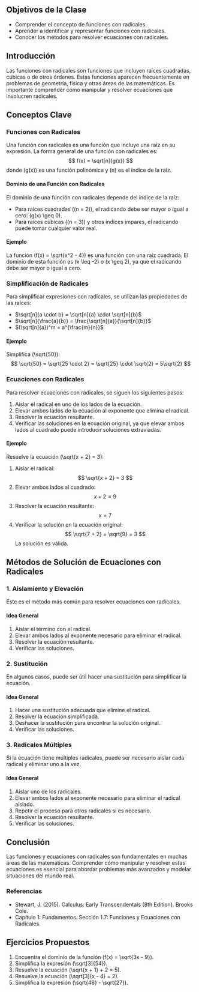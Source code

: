 ## Objetivos de la Clase
- Comprender el concepto de funciones con radicales.
- Aprender a identificar y representar funciones con radicales.
- Conocer los métodos para resolver ecuaciones con radicales.

## Introducción
Las funciones con radicales son funciones que incluyen raíces cuadradas, cúbicas o de otros órdenes. Estas funciones aparecen frecuentemente en problemas de geometría, física y otras áreas de las matemáticas. Es importante comprender cómo manipular y resolver ecuaciones que involucren radicales.

## Conceptos Clave

### Funciones con Radicales
Una función con radicales es una función que incluye una raíz en su expresión. La forma general de una función con radicales es:
$$
f(x) = \sqrt[n]{g(x)}
$$
donde \(g(x)\) es una función polinómica y \(n\) es el índice de la raíz.

#### Dominio de una Función con Radicales
El dominio de una función con radicales depende del índice de la raíz:
- Para raíces cuadradas (\(n = 2\)), el radicando debe ser mayor o igual a cero: \(g(x) \geq 0\).
- Para raíces cúbicas (\(n = 3\)) y otros índices impares, el radicando puede tomar cualquier valor real.

#### Ejemplo
La función \(f(x) = \sqrt{x^2 - 4}\) es una función con una raíz cuadrada. El dominio de esta función es \(x \leq -2\) o \(x \geq 2\), ya que el radicando debe ser mayor o igual a cero.

### Simplificación de Radicales
Para simplificar expresiones con radicales, se utilizan las propiedades de las raíces:
- $\sqrt[n]{a \cdot b} = \sqrt[n]{a} \cdot \sqrt[n]{b}$
- $\sqrt[n]{\frac{a}{b}} = \frac{\sqrt[n]{a}}{\sqrt[n]{b}}$
- $(\sqrt[n]{a})^m = a^{\frac{m}{n}}$

#### Ejemplo
Simplifica \(\sqrt{50}\):
$$
\sqrt{50} = \sqrt{25 \cdot 2} = \sqrt{25} \cdot \sqrt{2} = 5\sqrt{2}
$$

### Ecuaciones con Radicales
Para resolver ecuaciones con radicales, se siguen los siguientes pasos:

1. Aislar el radical en uno de los lados de la ecuación.
2. Elevar ambos lados de la ecuación al exponente que elimina el radical.
3. Resolver la ecuación resultante.
4. Verificar las soluciones en la ecuación original, ya que elevar ambos lados al cuadrado puede introducir soluciones extraviadas.

#### Ejemplo
Resuelve la ecuación \(\sqrt{x + 2} = 3\):
1. Aislar el radical:
   $$
   \sqrt{x + 2} = 3
   $$
2. Elevar ambos lados al cuadrado:
   $$
   x + 2 = 9
   $$
3. Resolver la ecuación resultante:
   $$
   x = 7
   $$
4. Verificar la solución en la ecuación original:
   $$
   \sqrt{7 + 2} = \sqrt{9} = 3
   $$
   La solución es válida.

## Métodos de Solución de Ecuaciones con Radicales

### 1. Aislamiento y Elevación
Este es el método más común para resolver ecuaciones con radicales.

#### Idea General
1. Aislar el término con el radical.
2. Elevar ambos lados al exponente necesario para eliminar el radical.
3. Resolver la ecuación resultante.
4. Verificar las soluciones.

### 2. Sustitución
En algunos casos, puede ser útil hacer una sustitución para simplificar la ecuación.

#### Idea General
1. Hacer una sustitución adecuada que elimine el radical.
2. Resolver la ecuación simplificada.
3. Deshacer la sustitución para encontrar la solución original.
4. Verificar las soluciones.

### 3. Radicales Múltiples
Si la ecuación tiene múltiples radicales, puede ser necesario aislar cada radical y eliminar uno a la vez.

#### Idea General
1. Aislar uno de los radicales.
2. Elevar ambos lados al exponente necesario para eliminar el radical aislado.
3. Repetir el proceso para otros radicales si es necesario.
4. Resolver la ecuación resultante.
5. Verificar las soluciones.

## Conclusión
Las funciones y ecuaciones con radicales son fundamentales en muchas áreas de las matemáticas. Comprender cómo manipular y resolver estas ecuaciones es esencial para abordar problemas más avanzados y modelar situaciones del mundo real.

### Referencias
- Stewart, J. (2015). Calculus: Early Transcendentals (8th Edition). Brooks Cole.
- Capítulo 1: Fundamentos. Sección 1.7: Funciones y Ecuaciones con Radicales.

## Ejercicios Propuestos
1. Encuentra el dominio de la función \(f(x) = \sqrt{3x - 9}\).
2. Simplifica la expresión \(\sqrt[3]{54}\).
3. Resuelve la ecuación \(\sqrt{x + 1} + 2 = 5\).
4. Resuelve la ecuación \(\sqrt[3]{x - 4} = 2\).
5. Simplifica la expresión \(\sqrt{48} - \sqrt{27}\).
